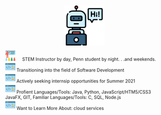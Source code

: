 

<p align="center">
  <img width="128" height="128" src="https://github.com/murraiscanlon/murraiscanlon/blob/main/bot.png">
</p>




![](https://github.com/murraiscanlon/murraiscanlon/blob/main/education.png)    STEM Instructor by day, Penn student by night. . .and weekends.  
![](https://github.com/murraiscanlon/murraiscanlon/blob/main/code.png)  Transitioning into the field of Software Development  
![](https://github.com/murraiscanlon/murraiscanlon/blob/main/code.png)  Actively seeking internsip opportunities for Summer 2021  
![](https://github.com/murraiscanlon/murraiscanlon/blob/main/code.png)  Profient Languages/Tools: Java, Python, JavaScript/HTM5/CSS3 JavaFX, GIT, 
Familiar Languages/Tools: C, SQL, Node.js  
![](https://github.com/murraiscanlon/murraiscanlon/blob/main/code.png)  Want to Learn More About: cloud services


